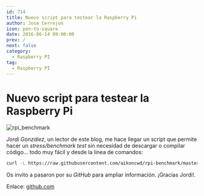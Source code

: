 ```yaml
---
id: 714
title: Nuevo script para testear la Raspberry Pi
author: Jose Cerrejon
icon: pen-to-square
date: 2016-06-14 09:00:00
prev: /
next: false
category:
  - Raspberry PI
tag:
  - Raspberry PI
---
```


# Nuevo script para testear la Raspberry Pi

![rpi_benchmark](/images/2016/06/rpi_benchmark.png)

*Jordi González*, un lector de este blog, me hace llegar un script que permite hacer un *stress/benchmark test* sin necesidad de descargar o compilar código... todo muy fácil y desde la línea de comandos:

```bash
curl -L https://raw.githubusercontent.com/aikoncwd/rpi-benchmark/master/rpi-benchmark.sh | sudo bash
```

Os invito a pasaron por su *GitHub* para ampliar información. ¡Gracias Jordi!.

Enlace: [github.com](https://github.com/aikoncwd/rpi-benchmark)